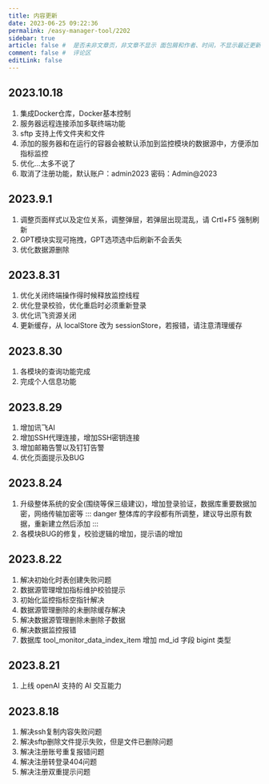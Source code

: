 ```yaml
---
title: 内容更新
date: 2023-06-25 09:22:36
permalink: /easy-manager-tool/2202
sidebar: true
article: false #  是否未非文章页，非文章不显示 面包屑和作者、时间，不显示最近更新栏，不会参与到最近更新文章的数据计算中
comment: false #  评论区
editLink: false
---
```


## 2023.10.18
1. 集成Docker仓库，Docker基本控制
2. 服务器远程连接添加多联终端功能
3. sftp 支持上传文件夹和文件
4. 添加的服务器和在运行的容器会被默认添加到监控模块的数据源中，方便添加指标监控
5. 优化...太多不说了
6. 取消了注册功能，默认账户：admin2023 密码：Admin@2023

## 2023.9.1
1. 调整页面样式以及定位关系，调整弹层，若弹层出现混乱，请 Crtl+F5 强制刷新
2. GPT模块实现可拖拽，GPT选项选中后刷新不会丢失
3. 优化数据源删除


## 2023.8.31
1. 优化关闭终端操作得时候释放监控线程
2. 优化登录校验，优化重启时必须重新登录
3. 优化讯飞资源关闭
4. 更新缓存，从 localStore 改为 sessionStore，若报错，请注意清理缓存


## 2023.8.30
1. 各模块的查询功能完成
2. 完成个人信息功能


## 2023.8.29
1. 增加讯飞AI
2. 增加SSH代理连接，增加SSH密钥连接
3. 增加邮箱告警以及钉钉告警
4. 优化页面提示及BUG

## 2023.8.24
1. 升级整体系统的安全(围绕等保三级建议)，增加登录验证，数据库重要数据加密，网络传输加密等
   ::: danger
   整体库的字段都有所调整，建议导出原有数据，重新建立然后添加
   :::
2. 各模块BUG的修复，校验逻辑的增加，提示语的增加

## 2023.8.22
1. 解决初始化时表创建失败问题
2. 数据源管理增加指标维护校验提示
3. 初始化监控指标空指针解决
4. 数据源管理删除的未删除缓存解决
5. 解决数据源管理删除未删除子数据
6. 解决数据监控报错
7. 数据库 tool_monitor_data_index_item 增加 md_id 字段 bigint 类型

## 2023.8.21
1. 上线 openAI 支持的 AI 交互能力


## 2023.8.18
1. 解决ssh复制内容失败问题
2. 解决sftp删除文件提示失败，但是文件已删除问题
3. 解决注册账号重复报错问题
4. 解决注册转登录404问题
5. 解决注册双重提示问题
